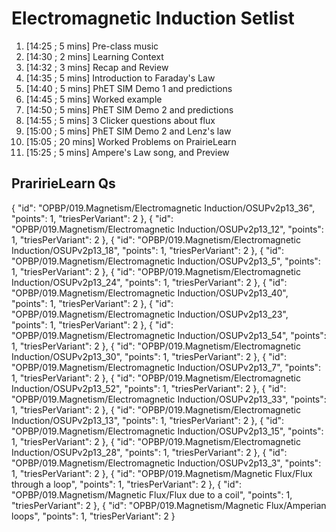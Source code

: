 # Electromagnetic Induction Setlist


1. [14:25 ; 5 mins] Pre-class music
2. [14:30 ; 2 mins] Learning Context
3. [14:32 ; 3 mins] Recap and Review
4. [14:35 ; 5 mins] Introduction to Faraday's Law
5. [14:40 ; 5 mins] PhET SIM Demo 1 and predictions
6. [14:45 ; 5 mins] Worked example
7. [14:50 ; 5 mins] PhET SIM Demo 2 and predictions
8. [14:55 ; 5 mins] 3 Clicker questions about flux
7. [15:00 ; 5 mins] PhET SIM Demo 2 and Lenz's law
10. [15:05 ; 20 mins] Worked Problems on PrairieLearn
11. [15:25 ; 5 mins] Ampere's Law song, and Preview


## PraririeLearn Qs

{ "id": "OPBP/019.Magnetism/Electromagnetic Induction/OSUPv2p13_36", "points": 1, "triesPerVariant": 2 },
{ "id": "OPBP/019.Magnetism/Electromagnetic Induction/OSUPv2p13_12", "points": 1, "triesPerVariant": 2 },
{ "id": "OPBP/019.Magnetism/Electromagnetic Induction/OSUPv2p13_18", "points": 1, "triesPerVariant": 2 },
{ "id": "OPBP/019.Magnetism/Electromagnetic Induction/OSUPv2p13_5", "points": 1, "triesPerVariant": 2 },
{ "id": "OPBP/019.Magnetism/Electromagnetic Induction/OSUPv2p13_24", "points": 1, "triesPerVariant": 2 },
{ "id": "OPBP/019.Magnetism/Electromagnetic Induction/OSUPv2p13_40", "points": 1, "triesPerVariant": 2 },
{ "id": "OPBP/019.Magnetism/Electromagnetic Induction/OSUPv2p13_23", "points": 1, "triesPerVariant": 2 },
{ "id": "OPBP/019.Magnetism/Electromagnetic Induction/OSUPv2p13_54", "points": 1, "triesPerVariant": 2 },
{ "id": "OPBP/019.Magnetism/Electromagnetic Induction/OSUPv2p13_30", "points": 1, "triesPerVariant": 2 },
{ "id": "OPBP/019.Magnetism/Electromagnetic Induction/OSUPv2p13_7", "points": 1, "triesPerVariant": 2 },
{ "id": "OPBP/019.Magnetism/Electromagnetic Induction/OSUPv2p13_52", "points": 1, "triesPerVariant": 2 },
{ "id": "OPBP/019.Magnetism/Electromagnetic Induction/OSUPv2p13_33", "points": 1, "triesPerVariant": 2 },
{ "id": "OPBP/019.Magnetism/Electromagnetic Induction/OSUPv2p13_13", "points": 1, "triesPerVariant": 2 },
{ "id": "OPBP/019.Magnetism/Electromagnetic Induction/OSUPv2p13_15", "points": 1, "triesPerVariant": 2 },
{ "id": "OPBP/019.Magnetism/Electromagnetic Induction/OSUPv2p13_28", "points": 1, "triesPerVariant": 2 },
{ "id": "OPBP/019.Magnetism/Electromagnetic Induction/OSUPv2p13_3", "points": 1, "triesPerVariant": 2 },
{ "id": "OPBP/019.Magnetism/Magnetic Flux/Flux through a loop", "points": 1, "triesPerVariant": 2 },
{ "id": "OPBP/019.Magnetism/Magnetic Flux/Flux due to a coil", "points": 1, "triesPerVariant": 2 },
{ "id": "OPBP/019.Magnetism/Magnetic Flux/Amperian loops", "points": 1, "triesPerVariant": 2 }